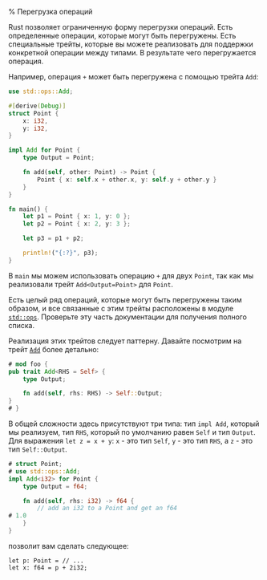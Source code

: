 % Перегрузка операций

Rust позволяет ограниченную форму перегрузки операций. Есть определенные
операции, которые могут быть перегружены. Есть специальные трейты, которые вы
можете реализовать для поддержки конкретной операции между типами. В результате
чего перегружается операция.

Например, операция `+` может быть перегружена с помощью трейта `Add`:

```rust
use std::ops::Add;

#[derive(Debug)]
struct Point {
    x: i32,
    y: i32,
}

impl Add for Point {
    type Output = Point;

    fn add(self, other: Point) -> Point {
        Point { x: self.x + other.x, y: self.y + other.y }
    }
}

fn main() {
    let p1 = Point { x: 1, y: 0 };
    let p2 = Point { x: 2, y: 3 };

    let p3 = p1 + p2;

    println!("{:?}", p3);
}
```

В `main` мы можем использовать операцию `+` для двух `Point`, так как мы
реализовали трейт `Add<Output=Point>` для `Point`.

Есть целый ряд операций, которые могут быть перегружены таким образом, и все
связанные с этим трейты расположены в модуле [`std::ops`][stdops]. Проверьте эту
часть документации для получения полного списка.

[stdops]: http://doc.rust-lang.org/std/ops/index.html

Реализация этих трейтов следует паттерну. Давайте посмотрим на трейт
[`Add`][add] более детально:

```rust
# mod foo {
pub trait Add<RHS = Self> {
    type Output;

    fn add(self, rhs: RHS) -> Self::Output;
}
# }
```

[add]: http://doc.rust-lang.org/std/ops/trait.Add.html

В общей сложности здесь присутствуют три типа: тип `impl Add`, который мы
реализуем, тип `RHS`, который по умолчанию равен `Self` и тип `Output`. Для
выражения `let z = x + y`: `x` - это тип `Self`, `y` - это тип `RHS`, а `z` -
это тип `Self::Output`.

```rust
# struct Point;
# use std::ops::Add;
impl Add<i32> for Point {
    type Output = f64;

    fn add(self, rhs: i32) -> f64 {
        // add an i32 to a Point and get an f64
# 1.0
    }
}
```

позволит вам сделать следующее:

```rust,ignore
let p: Point = // ...
let x: f64 = p + 2i32;
```
